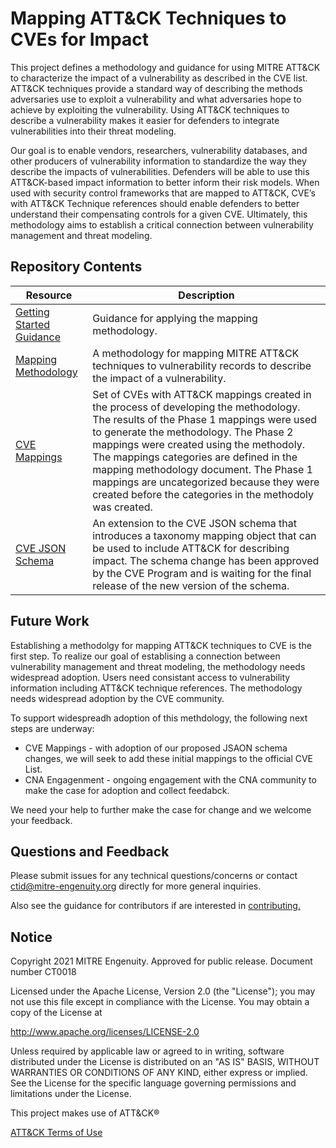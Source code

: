 # Mapping ATT&CK Techniques to CVEs for Impact

This project defines a methodology and guidance for using MITRE ATT&CK to characterize the impact of a vulnerability as described in the CVE list. ATT&CK techniques provide a standard way of describing the methods adversaries use to exploit a vulnerability and what adversaries hope to achieve by exploiting the vulnerability. Using ATT&CK techniques to describe a vulnerability makes it easier for defenders to integrate vulnerabilities into their threat modeling. 

Our goal is to enable vendors, researchers, vulnerability databases, and other producers of vulnerability information to standardize the way they describe the impacts of vulnerabilities. Defenders will be able to use this ATT&CK-based impact information to better inform their risk models. When used with security control frameworks that are mapped to ATT&CK, CVE’s with ATT&CK Technique references should enable defenders to better understand their compensating controls for a given CVE. Ultimately, this methodology aims to establish a critical connection between vulnerability management and threat modeling.

## Repository Contents

| Resource | Description |
| ---- | ---- |
| [Getting Started Guidance](/Getting_Started_with_ATT&CK_with_Vulnerabilties.md) | Guidance for applying the mapping methodology. |
| [Mapping Methodology](/Attack_to_Vulnerability_Mapping_Methodology.md) | A methodology for mapping MITRE ATT&CK techniques to vulnerability records to describe the impact of a vulnerability.  |
| [CVE Mappings](/Att&ckToCveMappings.csv) | Set of CVEs with ATT&CK mappings created in the process of developing the methodology.  The results of the Phase 1 mappings were used to generate the methodology.  The Phase 2 mappings were created using the methodoly.  The mappings categories are defined in the mapping methodology document.  The Phase 1 mappings are uncategorized because they were created before the categories in the methodoly was created. |
| [CVE JSON Schema](https://github.com/CVEProject/cve-schema/pull/6) | An extension to the CVE JSON schema that introduces a taxonomy mapping object that can be used to include ATT&CK for describing impact.  The schema change has been approved by the CVE Program and is waiting for the final release of the new version of the schema. |

## Future Work

Establishing a methodolgy for mapping ATT&CK techniques to CVE is the first step. To realize our goal of establising a connection between vulnerability management and threat modeling, the methodology needs widespread adoption. Users need consistant access to vulnerability information including ATT&CK technique references. The methodology needs widespread adoption by the CVE community. 

To support widespreadh adoption of this methdology, the following next steps are underway: 

- CVE Mappings - with adoption of our proposed JSAON schema changes, we will seek to add these initial mappings to the official CVE List. 
- CNA Engagenment - ongoing engagement with the CNA community to make the case for adoption and collect feedabck. 

We need your help to further make the case for change and we welcome your feedback.

## Questions and Feedback

Please submit issues for any technical questions/concerns or contact ctid@mitre-engenuity.org directly for more general inquiries.

Also see the guidance for contributors if are interested in [contributing.](/CONTRIBUTING.md)

## Notice

Copyright 2021 MITRE Engenuity. Approved for public release. Document number CT0018

Licensed under the Apache License, Version 2.0 (the "License"); you may not use this file except in compliance with the License. You may obtain a copy of the License at

http://www.apache.org/licenses/LICENSE-2.0

Unless required by applicable law or agreed to in writing, software distributed under the License is distributed on an "AS IS" BASIS, WITHOUT WARRANTIES OR CONDITIONS OF ANY KIND, either express or implied. See the License for the specific language governing permissions and limitations under the License.

This project makes use of ATT&CK®

[ATT&CK Terms of Use](https://attack.mitre.org/resources/terms-of-use/)
